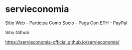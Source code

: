 # servieconomia
Sitio Web - Participa Como Socio - Paga Con ETH - PayPal

Sitio Github


https://servieconomia-official.github.io/servieconomia/

